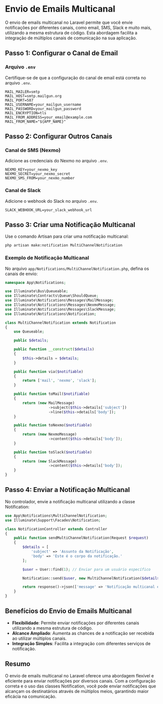 # Envio de Emails Multicanal

O envio de emails multicanal no Laravel permite que você envie notificações por diferentes canais, como email, SMS, Slack e muito mais, utilizando a mesma estrutura de código. Esta abordagem facilita a integração de múltiplos canais de comunicação na sua aplicação.

## Passo 1: Configurar o Canal de Email

### Arquivo `.env`

Certifique-se de que a configuração do canal de email está correta no arquivo `.env`.

```env
MAIL_MAILER=smtp
MAIL_HOST=smtp.mailgun.org
MAIL_PORT=587
MAIL_USERNAME=your_mailgun_username
MAIL_PASSWORD=your_mailgun_password
MAIL_ENCRYPTION=tls
MAIL_FROM_ADDRESS=your_email@example.com
MAIL_FROM_NAME="${APP_NAME}"
```

## Passo 2: Configurar Outros Canais

### Canal de SMS (Nexmo)

Adicione as credenciais do Nexmo no arquivo `.env`.

```env
NEXMO_KEY=your_nexmo_key
NEXMO_SECRET=your_nexmo_secret
NEXMO_SMS_FROM=your_nexmo_number
```

### Canal de Slack

Adicione o webhook do Slack no arquivo `.env`.

```env
SLACK_WEBHOOK_URL=your_slack_webhook_url
```

## Passo 3: Criar uma Notificação Multicanal

Use o comando Artisan para criar uma notificação multicanal:

```bash
php artisan make:notification MultiChannelNotification
```

### Exemplo de Notificação Multicanal

No arquivo `app/Notifications/MultiChannelNotification.php`, defina os canais de envio:

```php
namespace App\Notifications;

use Illuminate\Bus\Queueable;
use Illuminate\Contracts\Queue\ShouldQueue;
use Illuminate\Notifications\Messages\MailMessage;
use Illuminate\Notifications\Messages\NexmoMessage;
use Illuminate\Notifications\Messages\SlackMessage;
use Illuminate\Notifications\Notification;

class MultiChannelNotification extends Notification
{
    use Queueable;

    public $details;

    public function __construct($details)
    {
        $this->details = $details;
    }

    public function via($notifiable)
    {
        return ['mail', 'nexmo', 'slack'];
    }

    public function toMail($notifiable)
    {
        return (new MailMessage)
                    ->subject($this->details['subject'])
                    ->line($this->details['body']);
    }

    public function toNexmo($notifiable)
    {
        return (new NexmoMessage)
                    ->content($this->details['body']);
    }

    public function toSlack($notifiable)
    {
        return (new SlackMessage)
                    ->content($this->details['body']);
    }
}
```

## Passo 4: Enviar a Notificação Multicanal

No controlador, envie a notificação multicanal utilizando a classe Notification:

```php
use App\Notifications\MultiChannelNotification;
use Illuminate\Support\Facades\Notification;

class NotificationController extends Controller
{
    public function sendMultiChannelNotification(Request $request)
    {
        $details = [
            'subject' => 'Assunto da Notificação',
            'body' => 'Este é o corpo da notificação.'
        ];

        $user = User::find(1); // Enviar para um usuário específico

        Notification::send($user, new MultiChannelNotification($details));

        return response()->json(['message' => 'Notificação multicanal enviada com sucesso!']);
    }
}
```

## Benefícios do Envio de Emails Multicanal

- **Flexibilidade**: Permite enviar notificações por diferentes canais utilizando a mesma estrutura de código.
- **Alcance Ampliado**: Aumenta as chances de a notificação ser recebida ao utilizar múltiplos canais.
- **Integração Simples**: Facilita a integração com diferentes serviços de notificação.

## Resumo

O envio de emails multicanal no Laravel oferece uma abordagem flexível e eficiente para enviar notificações por diversos canais. Com a configuração correta e o uso das classes Notification, você pode enviar notificações que alcançam os destinatários através de múltiplos meios, garantindo maior eficácia na comunicação.
